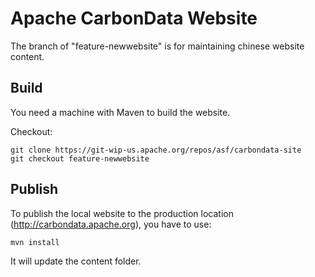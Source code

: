 Apache CarbonData Website
=========================

The branch of "feature-newwebsite" is for maintaining chinese website content.

## Build

You need a machine with Maven to build the website.

Checkout:

```
git clone https://git-wip-us.apache.org/repos/asf/carbondata-site
git checkout feature-newwebsite
```

## Publish

To publish the local website to the production location (http://carbondata.apache.org), you have to use:

```
mvn install
```

It will update the content folder.
